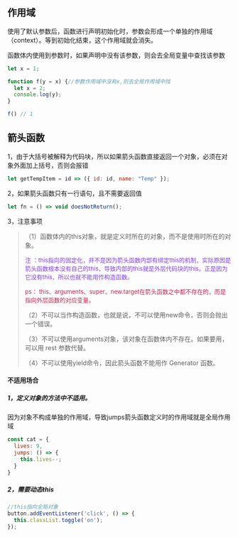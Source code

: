 ## 作用域
使用了默认参数后，函数进行声明初始化时，参数会形成一个单独的作用域（context）。等到初始化结束，这个作用域就会消失。

函数体内使用到参数时，如果声明中没有该参数，则会去全局变量中查找该参数


```javascript
let x = 1;

function f(y = x) {//参数作用域中没有x,则去全局作用域中找
  let x = 2;
  console.log(y);
}

f() // 1
```


## 箭头函数
1，由于大括号被解释为代码块，所以如果箭头函数直接返回一个对象，必须在对象外面加上括号，否则会报错


```javascript
let getTempItem = id => ({ id: id, name: "Temp" });
```

2，如果箭头函数只有一行语句，且不需要返回值

```javascript
let fn = () => void doesNotReturn();
```
3，注意事项

>
>（1）函数体内的this对象，就是定义时所在的对象，而不是使用时所在的对象。
> 
> <font size=2 color=#803df9>注
：this指向的固定化，并不是因为箭头函数内部有绑定this的机制，实际原因是箭头函数根本没有自己的this，导致内部的this就是外层代码块的this。正是因为它没有this，所以也就不能用作构造函数。</font>
>
> <font size=2 color=#c7254e>ps： this、arguments、super、new.target在箭头函数之中都不存在的，而是指向外层函数的对应变量。</font>
> 
>
> （2）不可以当作构造函数，也就是说，不可以使用new命令，否则会抛出一个错误。
> 
> （3）不可以使用arguments对象，该对象在函数体内不存在。如果要用，可以用 rest 参数代替。
> 
> （4）不可以使用yield命令，因此箭头函数不能用作 Generator 函数。

#### 不适用场合

##### 1，定义对象的方法中不适用。

因为对象不构成单独的作用域，导致jumps箭头函数定义时的作用域就是全局作用域

```javascript
const cat = {
  lives: 9,
  jumps: () => {
    this.lives--;
  }
}
```
#####  2，需要动态this

```javascript
//this指向全局对象
button.addEventListener('click', () => {
  this.classList.toggle('on');
});
```






